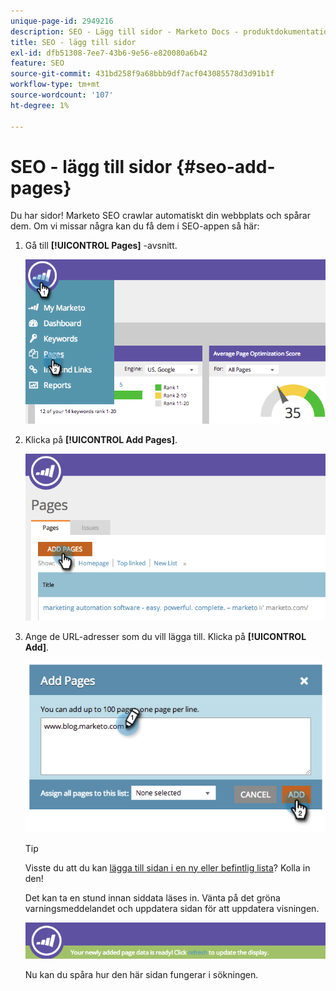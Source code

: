 ```yaml
---
unique-page-id: 2949216
description: SEO - Lägg till sidor - Marketo Docs - produktdokumentation
title: SEO - lägg till sidor
exl-id: dfb51308-7ee7-43b6-9e56-e820080a6b42
feature: SEO
source-git-commit: 431bd258f9a68bbb9df7acf043085578d3d91b1f
workflow-type: tm+mt
source-wordcount: '107'
ht-degree: 1%

---
```


# SEO - lägg till sidor {#seo-add-pages}

Du har sidor! Marketo SEO crawlar automatiskt din webbplats och spårar dem. Om vi missar några kan du få dem i SEO-appen så här:

1. Gå till **[!UICONTROL Pages]** -avsnitt.

   ![](assets/image2014-9-18-12-3a55-3a19.png)

1. Klicka på **[!UICONTROL Add Pages]**.

   ![](assets/image2014-9-18-12-3a55-3a53.png)

1. Ange de URL-adresser som du vill lägga till. Klicka på **[!UICONTROL Add]**.

   ![](assets/image2014-9-18-12-3a56-3a15.png)

   >[!TIP]
   >
   >Visste du att du kan [lägga till sidan i en ny eller befintlig lista](/help/marketo/product-docs/additional-apps/seo/understanding-seo/seo-managing-lists.md)? Kolla in den!

   Det kan ta en stund innan siddata läses in. Vänta på det gröna varningsmeddelandet och uppdatera sidan för att uppdatera visningen.

   ![](assets/image2014-9-18-12-3a57-3a10.png)

   Nu kan du spåra hur den här sidan fungerar i sökningen.

